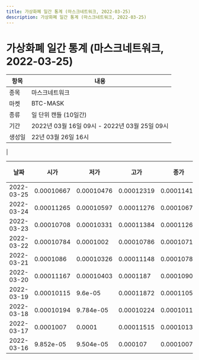 ```yaml
---
title: 가상화폐 일간 통계 (마스크네트워크, 2022-03-25)
description: 가상화폐 일간 통계 (마스크네트워크, 2022-03-25)
---
```


가상화폐 일간 통계 (마스크네트워크, 2022-03-25)
===

|항목|내용|
|--|--|
|종목|마스크네트워크|
|마켓|BTC-MASK|
|종류|일 단위 캔들 (10일간)|
|기간|2022년 03월 16일 09시 - 2022년 03월 25일 09시|
|생성일|22년 03월 26일 16시|
|

|날짜|시가|저가|고가|종가|비고|
|--|--|--|--|--|--|
|2022-03-25|0.00010667|0.00010476|0.00012319|0.00011413|    |
|2022-03-24|0.00011265|0.00010597|0.00011276|0.00010673|    |
|2022-03-23|0.00010708|0.00010331|0.00011384|0.00011263|    |
|2022-03-22|0.00010784|0.0001002|0.00010786|0.00010716|    |
|2022-03-21|0.0001086|0.00010326|0.00011148|0.00010784|    |
|2022-03-20|0.00011167|0.00010403|0.0001187|0.00010903|    |
|2022-03-19|0.00010115|9.6e-05|0.00011872|0.00011059|    |
|2022-03-18|0.00010194|9.784e-05|0.00010224|0.00010115|    |
|2022-03-17|0.0001007|0.0001|0.00011515|0.00010136|    |
|2022-03-16|9.852e-05|9.504e-05|0.000107|0.0001007|    |
